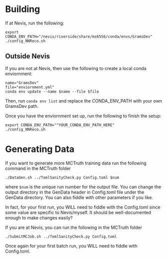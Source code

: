 # Building

If at Nevis, run the following:
```
export CONDA_ENV_PATH="/nevis/riverside/share/ms6556/conda/envs/GramsDev"
./config_NNReco.sh
```

## Outside Nevis
If you are not at Nevis, then use the following to create a local conda enviornment:
```
name="GramsDev"
file="enviornment.yml"
conda env update --name $name --file $file
```

Then, run ```conda env list``` and replace the CONDA_ENV_PATH with your own GramsDev path.

Once you have the enviornment set up, run the following to finish the setup:
```
export CONDA_ENV_PATH=""YOUR_CONDA_ENV_PATH_HERE"
./config_NNReco.sh
```

# Generating Data
If you want to generate more MCTruth training data run the following command in the MCTruth folder
```
./DataGen.sh ../TomlSanityCheck.py Config.toml $num
```
where ```$num``` is the unique run number for the output file. You can change the output directory in the GenData header in Config.toml file under the GenData directory. You can also fiddle with other parameters if you like.

In fact, for your first run, you WILL need to fiddle with the Config.toml since some value are specific to Nevis/myself. It should be well-documented enough to make changes easily?

If you are at Nevis, you can run the following in the MCTruth folder
```
./SubmitMCJob.sh ../TomlSanityCheck.py Config.toml
```

Once again for your first batch run, you WILL need to fiddle with Config.toml.